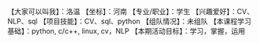 【大家可以叫我】：洛温
【坐标】：河南
【专业/职业】：学生
【兴趣爱好】：CV、NLP、sql
【项目技能】：CV、sql、python
【组队情况】：未组队
【本课程学习基础】：python, c/c++, linux, cv，NLP
【本期活动目标】：学习，掌握，运用